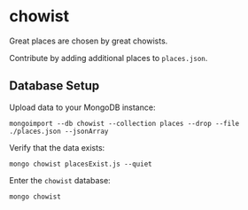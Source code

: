 # chowist

Great places are chosen by great chowists.

Contribute by adding additional places to `places.json`.

## Database Setup

Upload data to your MongoDB instance:

    mongoimport --db chowist --collection places --drop --file ./places.json --jsonArray

Verify that the data exists:

    mongo chowist placesExist.js --quiet

Enter the `chowist` database:

    mongo chowist
